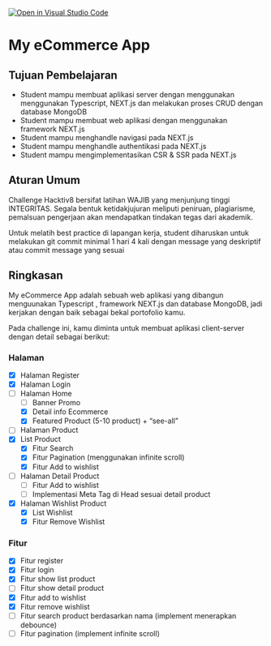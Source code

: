 [![Open in Visual Studio Code](https://classroom.github.com/assets/open-in-vscode-718a45dd9cf7e7f842a935f5ebbe5719a5e09af4491e668f4dbf3b35d5cca122.svg)](https://classroom.github.com/online_ide?assignment_repo_id=13148318&assignment_repo_type=AssignmentRepo)

# My eCommerce App

## Tujuan Pembelajaran

- Student mampu membuat aplikasi server dengan menggunakan menggunakan Typescript, NEXT.js dan melakukan proses CRUD dengan database MongoDB
- Student mampu membuat web aplikasi dengan menggunakan framework NEXT.js
- Student mampu menghandle navigasi pada NEXT.js
- Student mampu menghandle authentikasi pada NEXT.js
- Student mampu mengimplementasikan CSR & SSR pada NEXT.js

## Aturan Umum

Challenge Hacktiv8 bersifat latihan WAJIB yang menjunjung tinggi INTEGRITAS. Segala bentuk ketidakjujuran meliputi peniruan, plagiarisme, pemalsuan pengerjaan akan mendapatkan tindakan tegas dari akademik.

Untuk melatih best practice di lapangan kerja, student diharuskan untuk melakukan git commit minimal 1 hari 4 kali dengan message yang deskriptif atau commit message yang sesuai

## Ringkasan

My eCommerce App adalah sebuah web aplikasi yang dibangun menguunakan Typescript , framework NEXT.js dan database MongoDB, jadi kerjakan dengan baik sebagai bekal portofolio kamu.

Pada challenge ini, kamu diminta untuk membuat aplikasi client-server dengan detail sebagai berikut:

### Halaman

- [x] Halaman Register
- [x] Halaman Login
- [ ] Halaman Home
  - [ ] Banner Promo
  - [x] Detail info Ecommerce
  - [x] Featured Product (5-10 product) + “see-all”
- [ ] Halaman Product
- [x] List Product
  - [x] Fitur Search
  - [x] Fitur Pagination (menggunakan infinite scroll)
  - [x] Fitur Add to wishlist
- [ ] Halaman Detail Product
  - [ ] Fitur Add to wishlist
  - [ ] Implementasi Meta Tag di Head sesuai detail product
- [x] Halaman Wishlist Product
  - [x] List Wishlist
  - [x] Fitur Remove Wishlist

### Fitur

- [x] Fitur register
- [x] Fitur login
- [x] Fitur show list product
- [ ] Fitur show detail product
- [x] Fitur add to wishlist
- [x] Fitur remove wishlist
- [ ] Fitur search product berdasarkan nama (implement menerapkan debounce)
- [ ] Fitur pagination (implement infinite scroll)
